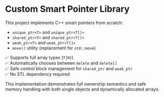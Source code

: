 # Custom Smart Pointer Library

This project implements C++ smart pointers from scratch:

- `unique_ptr<T>` and `unique_ptr<T[]>`
- `shared_ptr<T>` and `shared_ptr<T[]>`
- `weak_ptr<T>` and `weak_ptr<T[]>`
- `move()` utility (replacement for `std::move`)

✅ Supports full array types (`T[N]`)  
✅ Automatically chooses between `delete` and `delete[]`  
✅ Safe control block management for `shared_ptr` and `weak_ptr`  
✅ No STL dependency required

This implementation demonstrates full ownership semantics and safe memory handling with both single objects and dynamically allocated arrays.